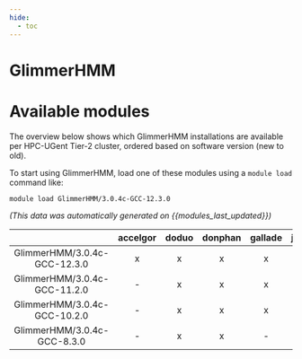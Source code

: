 ```yaml
---
hide:
  - toc
---
```


GlimmerHMM
==========

# Available modules


The overview below shows which GlimmerHMM installations are available per HPC-UGent Tier-2 cluster, ordered based on software version (new to old).

To start using GlimmerHMM, load one of these modules using a `module load` command like:

```shell
module load GlimmerHMM/3.0.4c-GCC-12.3.0
```

*(This data was automatically generated on {{modules_last_updated}})*  

| |accelgor|doduo|donphan|gallade|joltik|shinx|skitty|
| :---: | :---: | :---: | :---: | :---: | :---: | :---: | :---: |
|GlimmerHMM/3.0.4c-GCC-12.3.0|x|x|x|x|x|x|x|
|GlimmerHMM/3.0.4c-GCC-11.2.0|-|x|x|x|-|-|-|
|GlimmerHMM/3.0.4c-GCC-10.2.0|-|x|x|x|-|-|-|
|GlimmerHMM/3.0.4c-GCC-8.3.0|-|x|x|-|-|-|-|
